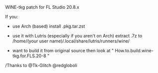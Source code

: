 WINE-tkg patch for FL Studio 20.8.x

If you:

- use Arch (based) install .pkg.tar.zst

- use it with Lutris (especially if you aren't on Arch) extract .7z to /home/(your user name)/.local/share/lutris/runners/wine/

- want to build it from original source then look at " How.to.build.wine-tkg.for.FLS.20-8 "

/Thanks to @Tk-Glitch @redgloboli
